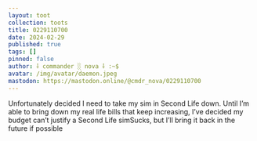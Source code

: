 ```yaml
---
layout: toot
collection: toots
title: 0229110700
date: 2024-02-29
published: true
tags: []
pinned: false
author: ⸸ commander ░ nova ⸸ :~$
avatar: /img/avatar/daemon.jpeg
mastodon: https://mastodon.online/@cmdr_nova/0229110700
---
```


Unfortunately decided I need to take my sim in Second Life down. Until I’m able to bring down my real life bills that keep increasing, I’ve decided my budget can’t justify a Second Life simSucks, but I’ll bring it back in the future if possible
